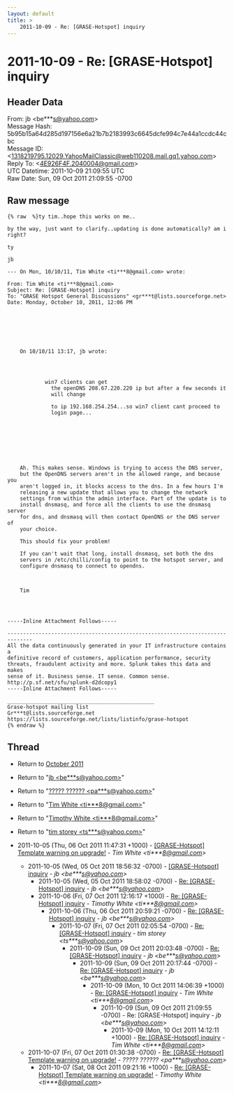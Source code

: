 ```yaml
---
layout: default
title: >
    2011-10-09 - Re: [GRASE-Hotspot] inquiry
---
```


# 2011-10-09 - Re: [GRASE-Hotspot] inquiry

## Header Data

From: jb \<be***s@yahoo.com\><br>
Message Hash: 5b95b15a64d285d197156e6a21b7b2183993c6645dcfe994c7e44a1ccdc44cbc<br>
Message ID: \<1318219795.12029.YahooMailClassic@web110208.mail.gq1.yahoo.com\><br>
Reply To: \<4E926F4F.2040004@gmail.com\><br>
UTC Datetime: 2011-10-09 21:09:55 UTC<br>
Raw Date: Sun, 09 Oct 2011 21:09:55 -0700<br>

## Raw message

```
{% raw  %}ty tim..hope this works on me..

by the way, just want to clarify..updating is done automatically? am i right?

ty

jb

--- On Mon, 10/10/11, Tim White <ti***8@gmail.com> wrote:

From: Tim White <ti***8@gmail.com>
Subject: Re: [GRASE-Hotspot] inquiry
To: "GRASE Hotspot General Discussions" <gr***t@lists.sourceforge.net>
Date: Monday, October 10, 2011, 12:06 PM


  

    
  
  
    On 10/10/11 13:17, jb wrote:
    
      
        
          
            win7 clients can get
              the openDNS 208.67.220.220 ip but after a few seconds it
              will change

              to ip 192.168.254.254...so win7 client cant proceed to
              login page...

            
          
        
      
    
    

    Ah. This makes sense. Windows is trying to access the DNS server,
    but the OpenDNS servers aren't in the allowed range, and because you
    aren't logged in, it blocks access to the dns. In a few hours I'm
    releasing a new update that allows you to change the network
    settings from within the admin interface. Part of the update is to
    install dnsmasq, and force all the clients to use the dnsmasq server
    for dns, and dnsmasq will then contact OpenDNS or the DNS server of
    your choice.

    This should fix your problem!

    If you can't wait that long, install dnsmasq, set both the dns
    servers in /etc/chilli/config to point to the hotspot server, and
    configure dnsmasq to connect to opendns.

    

    Tim

  


-----Inline Attachment Follows-----

------------------------------------------------------------------------------
All the data continuously generated in your IT infrastructure contains a
definitive record of customers, application performance, security
threats, fraudulent activity and more. Splunk takes this data and makes
sense of it. Business sense. IT sense. Common sense.
http://p.sf.net/sfu/splunk-d2dcopy1
-----Inline Attachment Follows-----

_______________________________________________
Grase-hotspot mailing list
Gr***t@lists.sourceforge.net
https://lists.sourceforge.net/lists/listinfo/grase-hotspot
{% endraw %}
```

## Thread

+ Return to [October 2011](/archive/2011/10)

+ Return to "[jb <be***s<span>@</span>yahoo.com>](/authors/be___s_at_yahoo_com)"
+ Return to "[????? ?????? <pa***s<span>@</span>yahoo.com>](/authors/pa___s_at_yahoo_com)"
+ Return to "[Tim White <ti***8<span>@</span>gmail.com>](/authors/ti___8_at_gmail_com)"
+ Return to "[Timothy White <ti***8<span>@</span>gmail.com>](/authors/ti___8_at_gmail_com)"
+ Return to "[tim storey <ts***s<span>@</span>yahoo.com>](/authors/ts___s_at_yahoo_com)"

+ 2011-10-05 (Thu, 06 Oct 2011 11:47:31 +1000) - [[GRASE-Hotspot] Template warning on upgrade!](/archive/2011/10/9eb9335582de7cb44c3be14621657f4168b6e6bacd1870288c39e67bbd3df85b) - _Tim White \<ti***8@gmail.com\>_
  + 2011-10-05 (Wed, 05 Oct 2011 18:56:32 -0700) - [[GRASE-Hotspot] inquiry](/archive/2011/10/caf023e257d61c5792aab775ab5954f22bd4c0d723babde92eab1fd14543f69f) - _jb \<be***s@yahoo.com\>_
    + 2011-10-05 (Wed, 05 Oct 2011 18:58:02 -0700) - [Re: [GRASE-Hotspot] inquiry](/archive/2011/10/3db4fb80b73a90ea49fe36002f31af133746954da0b1927f36aaf6ad793a69bd) - _jb \<be***s@yahoo.com\>_
    + 2011-10-06 (Fri, 07 Oct 2011 12:16:17 +1000) - [Re: [GRASE-Hotspot] inquiry](/archive/2011/10/379042207a6c91e7104134dde54bbe967791eceea83f7436b87ee6d5f7ba6c7c) - _Timothy White \<ti***8@gmail.com\>_
      + 2011-10-06 (Thu, 06 Oct 2011 20:59:21 -0700) - [Re: [GRASE-Hotspot] inquiry](/archive/2011/10/30ee75bf8c82ff476fea095796b920c0e180264b1f11928633cefe6d118c3c31) - _jb \<be***s@yahoo.com\>_
        + 2011-10-07 (Fri, 07 Oct 2011 02:05:54 -0700) - [Re: [GRASE-Hotspot] inquiry](/archive/2011/10/a1de3c9e76526bb82052aec79c1066a675f459e9a5ac13e4701f1ca66fb47814) - _tim storey \<ts***s@yahoo.com\>_
          + 2011-10-09 (Sun, 09 Oct 2011 20:03:48 -0700) - [Re: [GRASE-Hotspot] inquiry](/archive/2011/10/71ae709b7b5059442d9e0a6267ca5b7acfe885a961708fa50ae3dcaf8184ee56) - _jb \<be***s@yahoo.com\>_
            + 2011-10-09 (Sun, 09 Oct 2011 20:17:44 -0700) - [Re: [GRASE-Hotspot] inquiry](/archive/2011/10/88b79dd25bbf36ad7923c525e225cbb29ca10293546264c7d86edd354b0a1791) - _jb \<be***s@yahoo.com\>_
              + 2011-10-09 (Mon, 10 Oct 2011 14:06:39 +1000) - [Re: [GRASE-Hotspot] inquiry](/archive/2011/10/b90f307c1ef63e1edcd0ede6db44de9d08e972722383a825c12c1b1765ded97d) - _Tim White \<ti***8@gmail.com\>_
                + 2011-10-09 (Sun, 09 Oct 2011 21:09:55 -0700) - Re: [GRASE-Hotspot] inquiry - _jb \<be***s@yahoo.com\>_
                  + 2011-10-09 (Mon, 10 Oct 2011 14:12:11 +1000) - [Re: [GRASE-Hotspot] inquiry](/archive/2011/10/2959bb0e0ee00ef3f561090b83f579c08fc88ec2bc30a5624d05bdbba6661be5) - _Tim White \<ti***8@gmail.com\>_
  + 2011-10-07 (Fri, 07 Oct 2011 01:30:38 -0700) - [Re: [GRASE-Hotspot] Template warning on upgrade!](/archive/2011/10/428e5044f91e9e4d84db6868c9a8821e9c805fdc252ed66cdfff0b5747b4dd24) - _????? ?????? \<pa***s@yahoo.com\>_
    + 2011-10-07 (Sat, 08 Oct 2011 09:21:16 +1000) - [Re: [GRASE-Hotspot] Template warning on upgrade!](/archive/2011/10/8292a2330b4cd476b5bc0edb527e0cac30f779b3097cc5e120e809769aa92573) - _Timothy White \<ti***8@gmail.com\>_


